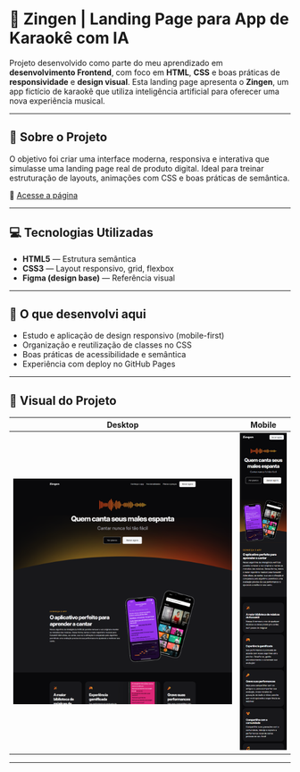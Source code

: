 # 🎤 Zingen | Landing Page para App de Karaokê com IA

Projeto desenvolvido como parte do meu aprendizado em **desenvolvimento Frontend**, com foco em **HTML**, **CSS** e boas práticas de **responsividade** e **design visual**. Esta landing page apresenta o **Zingen**, um app fictício de karaokê que utiliza inteligência artificial para oferecer uma nova experiência musical.

---

## 🚀 Sobre o Projeto

O objetivo foi criar uma interface moderna, responsiva e interativa que simulasse uma landing page real de produto digital. Ideal para treinar estruturação de layouts, animações com CSS e boas práticas de semântica.

🔗 [Acesse a página](https://nikolasmarlon.github.io/Zingen)

---

## 💻 Tecnologias Utilizadas

- **HTML5** — Estrutura semântica
- **CSS3** — Layout responsivo, grid, flexbox
- **Figma (design base)** — Referência visual

---

## 🧠 O que desenvolvi aqui

- Estudo e aplicação de design responsivo (mobile-first)
- Organização e reutilização de classes no CSS
- Boas práticas de acessibilidade e semântica
- Experiência com deploy no GitHub Pages

---

## 📸 Visual do Projeto

| Desktop                      | Mobile                    |
|-----------------------------|---------------------------|
|![Desktop](assets/desktop.png) | ![Mobile](assets/mobile.png) |

---

